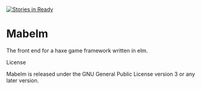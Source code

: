 [![Stories in Ready](https://badge.waffle.io/sourcreme/Mabelm.png?label=ready&title=Ready)](https://waffle.io/sourcreme/Mabelm)
# Mabelm
The front end for a haxe game framework written in elm.


License

Mabelm is released under the GNU General Public License version 3 or any later version.